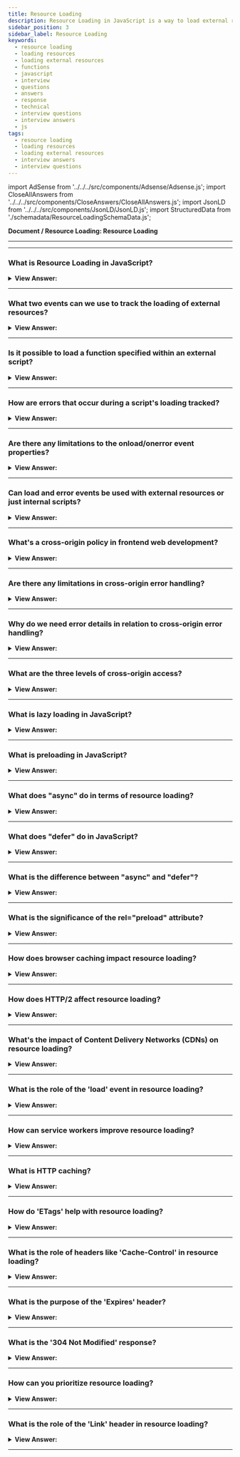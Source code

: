 ```yaml
---
title: Resource Loading
description: Resource Loading in JavaScript is a way to load external resources asynchronously. - JavaScript Interview Questions & Answers
sidebar_position: 3
sidebar_label: Resource Loading
keywords:
  - resource loading
  - loading resources
  - loading external resources
  - functions
  - javascript
  - interview
  - questions
  - answers
  - response
  - technical
  - interview questions
  - interview answers
  - js
tags:
  - resource loading
  - loading resources
  - loading external resources
  - interview answers
  - interview questions
---
```


import AdSense from '../../../src/components/Adsense/Adsense.js';
import CloseAllAnswers from '../../../src/components/CloseAnswers/CloseAllAnswers.js';
import JsonLD from '../../../src/components/JsonLD/JsonLD.js';
import StructuredData from './schemadata/ResourceLoadingSchemaData.js';

<JsonLD data={StructuredData} />

<head>
  <title>Resource Loading | JavaScript Frontend Developer Interview</title>
</head>

**Document / Resource Loading: Resource Loading**

---

<AdSense />

---

<CloseAllAnswers />

### What is Resource Loading in JavaScript?

<details>
  <summary><strong>View Answer:</strong></summary>
  <div>
  <div><strong>Interview Response:</strong> It's the process of loading external resources like images, scripts, stylesheets, etc., which are necessary for the proper functioning of a web application.
  </div><br />
  <div><strong>Technical Details:</strong> When it comes to web development, loading external resources such as images, scripts, and stylesheets is crucial to ensure that the web application functions properly. This process is known as resource loading, and it's essential to make sure that all necessary files are available before the page can be displayed. Depending on the requirements of the application, there are various techniques to load resources in the most optimal way possible. Regardless of the approach used, it's vital to minimize latency and improve the user experience.
  </div>
  </div>
</details>

---

### What two events can we use to track the loading of external resources?

<details>
  <summary><strong>View Answer:</strong></summary>
  <div>
  <div><strong>Interview Response:</strong> In JavaScript, there are two primary events for monitoring resource loading. The first is the "load" event, which triggers once the resource has finished loading. The second is the "error" event, which triggers when loading fails.
    </div><br/>
  <div><strong>Technical Details:</strong> As a developers, we have the capability to monitor the loading of external resources, such as scripts, iframes, and pictures, through the use of the browser. This can be achieved by utilizing two key events: onload and onerror. The onload event is triggered when an object is successfully loaded, while the onerror event is activated when there is an error encountered while loading an external file, such as a document or image.
    </div><br />
  <div><strong className="codeExample">Code Example:</strong><br /><br />

  <div></div>

```js
let img = new Image();

img.src = "https://example.com/some-image.jpg";

img.addEventListener('load', function() {
    console.log('Image has loaded successfully');
});

img.addEventListener('error', function() {
    console.error('An error occurred while loading the image');
});

```

  </div>
  </div>
</details>

---

### Is it possible to load a function specified within an external script?

<details>
  <summary><strong>View Answer:</strong></summary>
  <div>
  <div><strong>Interview Response:</strong> Yes, we can use the script.onload event, to handle the invocation of the function. It triggers after the script is completely loaded and executed. So, in onload we can use script variables, run functions, and other implementations.
    </div><br />
  <div><strong className="codeExample">Code Example:</strong><br /><br />

  <div></div>

```js
let script = document.createElement('script');

// can load any script, from any domain
script.src = 'https://cdnjs.cloudflare.com/ajax/libs/lodash.js/4.3.0/lodash.js';
document.head.append(script);

script.onload = function () {
  // the script creates a variable "_"
  console.log(_.VERSION); // shows library version
};
```

  </div>
  </div>
</details>

---

### How are errors that occur during a script's loading tracked?

<details>
  <summary><strong>View Answer:</strong></summary>
  <div>
  <div><strong>Interview Response:</strong> Errors that occur during the loading of the script can be tracked in an error event using the 'script.onerror' property. In the case of HTTP errors, we do not know if it was an error 404 or 500 or something else, just that the loading has failed.
    </div><br />
  <div><strong className="codeExample">Code Example:</strong><br /><br />

  <div></div>

```js
let script = document.createElement('script');
script.src = 'https://example.com/404.js'; // no such script
document.head.append(script);

script.onerror = function () {
  console.log('Error loading ' + this.src); // Error loading https://example.com/404.js
};
```

  </div>
  </div>
</details>

---

### Are there any limitations to the onload/onerror event properties?

<details>
  <summary><strong>View Answer:</strong></summary>
  <div>
  <div><strong>Interview Response:</strong> Yes, limitations exist. `onload` and `onerror` can't catch errors from syntax issues within scripts or track loading of resources that don't fire load/error events. Errors that may occur during script processing and execution are out of scope for these events.
    </div>

---

:::note
The onload event triggers if a script is successfully loaded, even with programming mistakes. We can use the window.onerror global handler to track script errors.
:::

  </div>
</details>

---

### Can load and error events be used with external resources or just internal scripts?

<details>
  <summary><strong>View Answer:</strong></summary>
  <div>
  <div><strong>Interview Response:</strong> The `load` and `error` events are not limited to internal scripts. They can be used with other external resources such as images, stylesheets, and other media.
    </div><br />
  <div><strong>Technical Response:</strong> The load and error events also work for other resources, basically for any resource that has an external src. There are some limitations in functionality based on the type of source getting loaded. Most resources start loading when they load in the document. But &#8249;img&#8250; is an exception. It starts loading when it retrieves a src (*). For &#8249;iframe&#8250;, the iframe.onload event triggers when the iframe loading finishes, both for successful load and in case of an error. That is for historical purposes.
    </div><br />
  <div><strong className="codeExample">Code Example:</strong><br /><br />

  <div></div>

```js
let img = document.createElement('img');
img.src = 'https://js.cx/clipart/train.gif'; // (*)

img.onload = function () {
  console.log(`Image loaded, size ${img.width}x${img.height}`);
};

img.onerror = function () {
  console.log('Error occurred while loading image');
};
```

  </div>
  </div>
</details>

---

### What's a cross-origin policy in frontend web development?

<details>
  <summary><strong>View Answer:</strong></summary>
  <div>
  <div><strong>Interview Response:</strong> In frontend web development, Cross-Origin Resource Sharing (CORS) is a mechanism that allows many resources (e.g., fonts, JavaScript, etc.) on a web page to be requested from another domain outside the domain from which the resource originated.
    </div><br/>
  <div><strong>Technical Response:</strong> There is a rule: scripts from one site cannot access the other site's contents. So, a script at https://facebook.com cannot read the user’s mailbox at https://gmail.com. Or, to be more precise, one origin (domain/port/protocol triplet) cannot access the content from another one. So even if we have a subdomain or just another port, these are different origins with no access to each other.
    </div><br />
  <div><strong className="codeExample">Code Example:</strong><br /><br />

  <div></div>

A simple example is fetching data from a different domain.

```javascript
fetch('https://api.different-domain.com/data')
  .then(response => response.json())
  .then(data => console.log(data))
  .catch(error => console.log('An error occurred:', error));
```

In this case, the server `https://api.different-domain.com` must include the appropriate CORS headers to allow the request. The server could respond with headers like:

```html
Access-Control-Allow-Origin: https://your-domain.com
```

This tells the browser that it's okay to make a request from `https://your-domain.com` to `https://api.different-domain.com`.

However, without the appropriate server configuration, the CORS policy will block the request. You would see an error in your browser's console along the lines of:

```html
Access to fetch at 'https://api.different-domain.com/data' from origin 'https://your-domain.com' has been blocked by CORS policy: No 'Access-Control-Allow-Origin' header is present on the requested resource.
```

That's why it's important to properly set up your server's CORS policy when you expect to serve resources to different domains.

---

:::note
Note: This is a simplified explanation. The actual CORS policy and implementation can be more complex and involves other headers as well, like `Access-Control-Allow-Methods`, `Access-Control-Allow-Headers`, `Access-Control-Max-Age`, etc.
:::

  </div>
  </div>
</details>

---

### Are there any limitations in cross-origin error handling?

<details>
  <summary><strong>View Answer:</strong></summary>
  <div>
  <div><strong>Interview Response:</strong> Yes, cross-origin scripts without the correct CORS headers return only a generic error message due to security reasons, hiding detailed information about the error.
    </div><br />
  <div><strong>Technical Details:</strong> When dealing with cross-origin scripts, the error information that you can receive from a window's `onerror` event handler is restricted due to the same-origin policy, and this is a key limitation in cross-origin error handling. In the case of a script error occurring in a file hosted from a different origin, instead of receiving detailed error information, you will receive a generic "Script error." message with null or non-descriptive values for the other parameters (URL, line number, etc.).
    </div><br />
  <div><strong className="codeExample">Consider the following example:</strong><br /><br />

  <div></div>

```javascript
window.onerror = function(message, url, lineNo, colNo, error) {
    console.log('Error:', message, 'Script:', url, 'Line:', lineNo, 'Column:', colNo, 'Error object:', error);
    return true;
};

var script = document.createElement('script');
script.src = "https://different-domain.com/some-script.js";
document.body.appendChild(script);
```

If the script at "<https://different-domain.com/some-script.js>" encounters an error and the server doesn't allow for proper CORS configuration, your `onerror` handler would log something like:

```
Error: Script error. Script:  Line: 0 Column: 0 Error object: null
```

To handle cross-origin errors effectively, you need to set the `crossorigin` attribute on the script tag and ensure the server responds with appropriate CORS headers.

Here's how you can modify the script tag:

```javascript
window.onerror = function(message, url, lineNo, colNo, error) {
    console.log('Error:', message, 'Script:', url, 'Line:', lineNo, 'Column:', colNo, 'Error object:', error);
    return true;
};

var script = document.createElement('script');
script.src = "https://different-domain.com/some-script.js";
script.crossOrigin = "anonymous"; // New line
document.body.appendChild(script);
```

Now, if the server includes `Access-Control-Allow-Origin: *` (or the specific origin instead of `*`) in its headers, you will receive full error details in your `onerror` handler, even if the script is loaded from a different origin. This can greatly enhance your ability to debug cross-origin scripts.

  </div>
  </div>
</details>

---

### Why do we need error details in relation to cross-origin error handling?

<details>
  <summary><strong>View Answer:</strong></summary>
  <div>
  <div><strong>Interview Response:</strong> Detailed error information is vital for identifying issues in cross-origin scripts. Without it, developers might not understand the cause of issues, making debugging difficult.
    </div><br/>
  <div><strong>Technical Details:</strong> There are many services (and we can build our own) that listen for global errors using window.onerror, save errors, and provide an interface to access and analyze them. That is great, as we can see actual errors triggered by our users. But if a script comes from another origin, then there is not much information about its errors, as we’ve just seen.
    </div>
  </div>
</details>

---

### What are the three levels of cross-origin access?

<details>
  <summary><strong>View Answer:</strong></summary>
  <div>
  <div><strong>Interview Response:</strong> The three levels of cross-origin access are: No access (Same-Origin Policy), Access with credentials (CORS with credentials), and Full access (CORS without credentials).
    </div><br />
  <div><strong>Technical Response:</strong> There are three levels of cross-origin access including no cross-origin attribute, crossorigin = "anonymous", and crossorigin = "use-credentials". In the first level, no cross-origin attribute does not allow or strictly prohibits cross-origin access. The second level is access allowed if the server responds with the header Access-Control-Allow-Origin with * or our origin. The browser does not send authorization information and cookies to the remote server. The last level of cross-origin use credentials that allow access if the server returns the headers Access-Control-Allow-Origin with our origin and Access-Control-Allow-Credentials: true. The browser communicates with the remote server by sending authorization information and cookies.
    </div><br />
  <div><strong className="codeExample">Code Example:</strong> crossorigin = "anonymous"<br /><br />

  <div></div>

```html
<script>
  window.onerror = function (message, url, line, col, errorObj) {
    console.log(`${message}\n${url}, ${line}:${col}`);
  };
</script>
<script
  crossorigin="anonymous"
  src="https://cors.javascript.info/article/onload-onerror/crossorigin/error.js"
></script>
```

This example uses the `fetch` API to make a cross-origin request:

```javascript
fetch('https://example.com/data', {
    method: 'GET',
    mode: 'cors', 
    credentials: 'include',
})
.then(response => response.json())
.then(data => console.log(data))
.catch(error => console.log('Error:', error));
```

This example makes a GET request to '<https://example.com/data>'. The `mode` is set to 'cors' to indicate a CORS request, and `credentials` is set to 'include' to send cookies with the request if they exist.

  </div>
  </div>
</details>

---

### What is lazy loading in JavaScript?

<details>
  <summary><strong>View Answer:</strong></summary>
  <div>
  <div><strong>Interview Response:</strong> Lazy loading is a design pattern that defers initialization of an object until the point at which it is needed. It can contribute to efficiency in a program's operation if properly and appropriately used.</div><br />
  <div><strong className="codeExample">Code Example:</strong><br /><br />

  <div></div>

Here is an example of lazy loading in JavaScript using the Intersection Observer API, which is useful for loading images as they appear in the viewport:

```javascript
// HTML
<img class="lazyload" data-src="image.jpg" alt="Lazy Loaded Image">

// JavaScript
document.addEventListener("DOMContentLoaded", function() {
  var lazyImages = [].slice.call(document.querySelectorAll("img.lazyload"));

  if ("IntersectionObserver" in window) {
    let lazyImageObserver = new IntersectionObserver(function(entries, observer) {
      entries.forEach(function(entry) {
        if (entry.isIntersecting) {
          let lazyImage = entry.target;
          lazyImage.src = lazyImage.dataset.src;
          lazyImage.classList.remove("lazyload");
          lazyImageObserver.unobserve(lazyImage);
        }
      });
    });

    lazyImages.forEach(function(lazyImage) {
      lazyImageObserver.observe(lazyImage);
    });
  } else {
    // Fallback for browsers without IntersectionObserver support
  }
});
```

In this script, an `IntersectionObserver` is used to watch all images with the class `lazyload`. When one of these images comes into the viewport, the `src` attribute is replaced by the `data-src` attribute, loading the image. Then, the image is removed from the observer's watch list.

  </div>
  </div>
</details>

---

### What is preloading in JavaScript?

<details>
  <summary><strong>View Answer:</strong></summary>
  <div>
  <div><strong>Interview Response:</strong> Preloading is a technique used to load certain data or files before they are needed, like images, scripts, or stylesheets. This can improve performance by reducing load times when the resources are used.
</div><br />
  <div><strong className="codeExample">Code Example:</strong><br /><br />

  <div></div>

Preloading can be done in different ways in JavaScript, here's an example on how you could preload an image:

```javascript
let img = new Image();
img.src = "image.jpg";
```

The browser will start loading the image in the background without rendering it, ready for when it's needed.

To preload a script, you can use the `preload` attribute in a `link` element:

```html
<link rel="preload" href="script.js" as="script">
```

This tells the browser to start loading the script as soon as possible without executing it. It will be fetched as soon as the browser is idle.

And you can also use JavaScript to add this element:

```javascript
let link = document.createElement('link');
link.rel = "preload";
link.href = "script.js";
link.as = "script";
document.head.appendChild(link);
```

---

:::note
Note: Ensure you're using preloading judiciously, as too much preloading can degrade the initial page load performance.
:::

  </div>
  </div>
</details>

---

### What does "async" do in terms of resource loading?

<details>
  <summary><strong>View Answer:</strong></summary>
  <div>
  <div><strong>Interview Response:</strong> "Async" allows a script to be downloaded in the background without blocking the page rendering.</div><br />
  <div><strong className="codeExample">Code Example:</strong><br /><br />

  <div></div>

Here is a simple example of how you would use the `async` attribute in HTML:

```html
<!DOCTYPE html>
<html>
<body>

<h2>Async script example</h2>

<p id="demo">Hello</p>

<script async src="script.js"></script>

</body>
</html>
```

In this HTML document, the script with the source "script.js" is loaded asynchronously. This means the HTML rendering isn't blocked by the loading of the script, improving page load time. However, the script will execute immediately when available, potentially before the HTML document is fully parsed.

The script.js file could be something like:

```javascript
document.getElementById("demo").innerHTML = "Hello JavaScript!";
```

This would change the text in the paragraph with id "demo" to "Hello JavaScript!" once the script is loaded and executed.

  </div>
  </div>
</details>

---

### What does "defer" do in JavaScript?

<details>
  <summary><strong>View Answer:</strong></summary>
  <div>
  <div><strong>Interview Response:</strong> The "defer" attribute in HTML tells the browser to load the script while the document is being parsed, but to delay executing it until the document is fully parsed. This improves page load performance.</div><br />
  <div><strong className="codeExample">Code Example:</strong><br /><br />

  <div></div>

Here's an example of how you would use the `defer` attribute in HTML:

```html
<!DOCTYPE html>
<html>
<body>

<h2>Defer script example</h2>

<p id="demo">Hello</p>

<script defer src="script.js"></script>

</body>
</html>
```

In this HTML document, the script with the source "script.js" is loaded while the document is being parsed, but it does not run until after the document has finished parsing.

The script.js file might contain something like:

```javascript
document.getElementById("demo").innerHTML = "Hello JavaScript!";
```

This would change the text in the paragraph with id "demo" to "Hello JavaScript!" once the script is executed, which will be after the HTML document has been fully parsed.

  </div>
  </div>
</details>

---

### What is the difference between "async" and "defer"?

<details>
  <summary><strong>View Answer:</strong></summary>
  <div>
  <div><strong>Interview Response:</strong> Both download scripts without blocking rendering. However, "async" executes scripts as soon as they're available, while "defer" waits until the document is fully parsed.
  </div>
  </div>
</details>

---

### What is the significance of the rel="preload" attribute?

<details>
  <summary><strong>View Answer:</strong></summary>
  <div>
  <div><strong>Interview Response:</strong> The rel="preload" attribute in HTML informs the browser to start fetching a resource as soon as possible, without delaying page rendering, thereby improving performance when the resource is required.
  </div><br />
  <div><strong className="codeExample">Code Example:</strong><br /><br />

  <div></div>

Here is an example of how you can use the `rel="preload"` attribute in HTML:

```html
<!DOCTYPE html>
<html>
<head>
  <meta charset="UTF-8">
  <title>Preload Example</title>
  
  <link rel="preload" href="style.css" as="style">
  <link rel="preload" href="script.js" as="script">
</head>
<body>

<h1>Welcome to my website!</h1>

<script src="script.js"></script>
</body>
</html>
```

In this HTML document, the styles from "style.css" and the JavaScript from "script.js" are preloaded. This means the browser begins downloading these resources as soon as possible, even before they are requested by the `<script>` and `<link>` tags. This can improve performance if these resources are needed soon after the HTML starts parsing.

---

:::note
Note that preloaded resources need to be consumed by a matching resource request in your JavaScript or CSS, otherwise they may be fetched twice.
:::
  </div>
  </div>
</details>

---

### How does browser caching impact resource loading?

<details>
  <summary><strong>View Answer:</strong></summary>
  <div>
  <div><strong>Interview Response:</strong> Browser caching stores downloaded resources locally, reducing the need for additional network requests. This can significantly speed up resource loading on subsequent visits, improving website performance.
  </div>
  </div>
</details>

---

### How does HTTP/2 affect resource loading?

<details>
  <summary><strong>View Answer:</strong></summary>
  <div>
  <div><strong>Interview Response:</strong> HTTP/2 improves resource loading by enabling multiplexing, allowing multiple requests and responses to be sent simultaneously on the same TCP connection, reducing latency and boosting performance.
  </div>
  </div>
</details>

---

### What's the impact of Content Delivery Networks (CDNs) on resource loading?

<details>
  <summary><strong>View Answer:</strong></summary>
  <div>
  <div><strong>Interview Response:</strong> CDNs reduce resource loading times by serving content from the closest geographically located server to the user, improving speed, reducing latency, and enhancing the overall user experience.
  </div><br />
  <div><strong className="codeExample">Code Example:</strong><br /><br />

  <div></div>

```html
<!DOCTYPE html>
<html>
<head>
    <title>My Web Page</title>
    <!-- Using Google CDN to load jQuery -->
    <script src="https://ajax.googleapis.com/ajax/libs/jquery/3.5.1/jquery.min.js"></script>
</head>
<body>
    <button id="clickMe">Click Me!</button>

    <script>
        $(document).ready(function() {
            $('#clickMe').click(function() {
                console.log('You clicked the button!');
            });
        });
    </script>
</body>
</html>
```

  </div>
  </div>
</details>

---

### What is the role of the 'load' event in resource loading?

<details>
  <summary><strong>View Answer:</strong></summary>
  <div>
  <div><strong>Interview Response:</strong> The load event is fired when a resource and all its dependent resources have finished loading. It's commonly used to trigger JavaScript functions once the page is fully loaded.
  </div><br />
  <div><strong className="codeExample">Code Example:</strong><br /><br />

  <div></div>

Here is a simple example showing how to use the `load` event in JavaScript:

```javascript
window.addEventListener('load', function() {
  console.log('All resources finished loading!');
});
```

In this code, an event listener is added to the `window` object, which fires when the `load` event is triggered. The `load` event occurs when the whole webpage (including assets like images and scripts) have finished loading. When this event is triggered, it executes the function, logging 'All resources finished loading!' to the console.

  </div>
  </div>
</details>

---

### How can service workers improve resource loading?

<details>
  <summary><strong>View Answer:</strong></summary>
  <div>
  <div><strong>Interview Response:</strong> Service Workers can cache resources, enabling offline use and faster load times. They can intercept network requests, delivering cached responses when available, improving performance and providing a more seamless user experience.
  </div><br />
  <div><strong className="codeExample">Code Example:</strong><br /><br />

  <div></div>

Here's a simple example of a service worker in JavaScript. This script should be in a separate file, often named `sw.js` or similar:

```javascript
// Install event - cache files 
self.addEventListener('install', function(event) {
  event.waitUntil(
    caches.open('my-cache').then(function(cache) {
      return cache.addAll([
        '/',
        '/index.html',
        '/style.css',
        '/script.js',
        '/image.jpg',
      ]);
    })
  );
});

// Fetch event - respond with cache or fetch
self.addEventListener('fetch', function(event) {
  event.respondWith(
    caches.match(event.request).then(function(response) {
      return response || fetch(event.request);
    })
  );
});
```

In the first part, when the service worker is installed, it opens a cache called 'my-cache' and adds files to it. This means these files will be available offline and will load faster because they're coming from the cache.

In the second part, for every fetch request, the service worker first checks if the requested resource is in the cache. If it is, it returns that, otherwise, it fetches the resource from the network.

To register this service worker, you would add this to your main JavaScript file or inline script:

```javascript
if ('serviceWorker' in navigator) {
  navigator.serviceWorker.register('/sw.js').then(function(registration) {
    console.log('Service Worker registered with scope:', registration.scope);
  }).catch(function(error) {
    console.log('Service Worker registration failed:', error);
  });
}
```

This checks if the browser supports service workers, and if it does, it registers the service worker located at `/sw.js`.

  </div>
  </div>
</details>

---

### What is HTTP caching?

<details>
  <summary><strong>View Answer:</strong></summary>
  <div>
  <div><strong>Interview Response:</strong> HTTP caching is a technique that allows browsers to store responses from a web server, like web pages or images, to improve speed and reduce server load for subsequent requests.
  </div><br />
  <div><strong className="codeExample">Code Example:</strong><br /><br />

  <div></div>

HTTP caching is typically handled on the server-side within HTTP headers. Here is an example of how it might look in an HTTP response:

```bash
HTTP/1.1 200 OK
Date: Sat, 04 Jun 2023 16:00:00 GMT
Content-Type: text/html
Content-Length: 1576
Last-Modified: Sat, 04 Jun 2023 15:00:00 GMT
ETag: "30a7-591fa93355a80"
Cache-Control: public, max-age=3600
Expires: Sat, 04 Jun 2023 17:00:00 GMT
Accept-Ranges: bytes
```

In this example, the `Cache-Control` directive indicates the resource is public and can be cached, and that the maximum age of the cached resource is 3600 seconds (or one hour). After one hour, the cache is considered stale and a new copy of the resource will be fetched.

The `Expires` header also specifies a date and time for when the cached copy should expire. This is an older method of controlling caches, and is often used as a fallback if `Cache-Control` is not supported.

The `ETag` and `Last-Modified` headers are used for validation. When the cache is stale, the browser can send these values back to the server in a conditional request to check if the resource has changed. If it hasn't, the server can respond with a `304 Not Modified` status to tell the browser to reuse the cached copy, saving bandwidth.

  </div>
  </div>
</details>

---

### How do 'ETags' help with resource loading?

<details>
  <summary><strong>View Answer:</strong></summary>
  <div>
  <div><strong>Interview Response:</strong> `ETags` are part of HTTP headers and provide a validation mechanism to check if a cached resource has changed. If unchanged, the server returns a `304 Not Modified`, saving bandwidth and improving load times.
  </div><br />
  <div><strong>Technical Details:</strong> Etag (Entity Tag) HTTP header is one of several mechanisms that HTTP provides for web cache validation - a way to allow a client to make conditional requests to allow servers to tell clients whether the copy that they (the client) have is still valid or not.
  </div><br />
  <div><strong className="codeExample">Code Example:</strong><br /><br />

  <div></div>

Here is a very simplified example of a Node.js server using Express.js framework which utilizes the **etag** functionality.

```js
const express = require('express');
const app = express();
const port = 3000;

app.get('/some-resource', (req, res) => {
    // This could be a database call or some I/O operation in a real-world scenario
    let data = {
        id: 1,
        name: "John Doe",
        email: "johndoe@example.com"
    };

    // Compute an ETag for the data (you might use a different method in reality)
    const etag = require('crypto').createHash('md5').update(JSON.stringify(data)).digest('hex');

    // Check if the client sent an 'If-None-Match' header, and if it matches the ETag, send a '304 Not Modified' response
    if (req.header('If-None-Match') === etag) {
        res.sendStatus(304);
    } else {
        // Include the ETag in the response
        res.setHeader('ETag', etag);
        res.json(data);
    }
});

app.listen(port, () => {
  console.log(`App listening at http://localhost:${port}`)
});
```

  </div>
  </div>
</details>

---

### What is the role of headers like 'Cache-Control' in resource loading?

<details>
  <summary><strong>View Answer:</strong></summary>
  <div>
  <div><strong>Interview Response:</strong> The `Cache-Control` HTTP header controls how, and for how long, individual responses are cached by the browser. This can greatly reduce load times and server load for subsequent visits.
  </div><br />
  <div><strong>Technical Response:</strong> The `Cache-Control` HTTP header is used to specify directives for caching mechanisms in both requests and responses. The directives specify who can cache the response, under which conditions, and for how long.
  </div><br />
  <div><strong className="codeExample">Code Example:</strong><br /><br />

  <div></div>

Here's a simple Node.js server example using Express.js that serves static files with specific `Cache-Control` directives.

```javascript
const express = require('express');
const path = require('path');
const app = express();
const port = 3000;

// Set up static file serving
app.use(express.static(path.join(__dirname, 'public'), {
  setHeaders: (res, path) => {
    // Set Cache-Control header
    res.setHeader('Cache-Control', 'public, max-age=86400'); // Cache for 24 hours (86400 seconds)
  }
}));

app.listen(port, () => {
  console.log(`App listening at http://localhost:${port}`)
});
```

In this example, any static files served from the `public` directory will include the `Cache-Control: public, max-age=86400` header in the response. This tells clients that they're allowed to publicly cache the resource and that the resource is considered fresh for 24 hours (86400 seconds). After that, the client needs to check back with the server to see if the resource has been updated.

---

:::note
Please note that different types of resources might need different caching strategies. For example, you might want to cache images, CSS, and JavaScript files for a longer period because they might not change frequently, but HTML files could be cached for a shorter period or not cached at all if they are dynamic and change frequently.
:::

  </div>
  </div>
</details>

---

### What is the purpose of the 'Expires' header?

<details>
  <summary><strong>View Answer:</strong></summary>
  <div>
  <div><strong>Interview Response:</strong> The `Expires` header provides a date/time after which the response is considered stale, informing the cache when a new request for the resource should be made.
  </div><br />
  <div><strong>Technical Response:</strong> The `Expires` header is used to specify the date/time after which the response is considered stale. This means that the client (often the browser) can cache the response until that time. After the time specified in the `Expires` header, the client must make a new request to the server to validate that the cached data is still accurate.
  </div><br />
  <div><strong className="codeExample">Code Example:</strong><br /><br />

  <div></div>

Below is a simple example of a Node.js server using the Express.js framework that serves a static file with the `Expires` header:

```javascript
const express = require('express');
const path = require('path');
const app = express();
const port = 3000;

app.get('/some-file', function(req, res) {
    // Set the Expires header
    let oneDay = 24 * 60 * 60 * 1000; // hours*minutes*seconds*milliseconds
    let oneDayFromNow = new Date(Date.now() + oneDay);
    res.setHeader('Expires', oneDayFromNow.toUTCString());

    // Send the file
    res.sendFile(path.join(__dirname, 'some-file.txt'));
});

app.listen(port, () => {
  console.log(`App listening at http://localhost:${port}`);
});
```

In this example, when a GET request is made to "/some-file", the server responds with the contents of "some-file.txt" and sets the `Expires` header to one day from the current time. This means that the client can cache this file and consider it fresh without needing to check with the server again until that time has elapsed.

Note that HTTP/1.1 introduced the `Cache-Control` header, which offers more fine-grained control over caching and is generally preferred over `Expires`. However, `Expires` is still useful for HTTP/1.0 compatibility.

  </div>
  </div>
</details>

---

### What is the '304 Not Modified' response?

<details>
  <summary><strong>View Answer:</strong></summary>
  <div>
  <div><strong>Interview Response:</strong> `304 Not Modified` is a response code indicating that the resource has not changed since the last request, allowing the browser to load it from the cache.
  </div><br />
  <div><strong className="codeExample">Code Example:</strong><br /><br />

  <div></div>

Here's an example using a Node.js server and the Express.js framework.

```js
const express = require('express');
const app = express();
const port = 3000;

let data = {
    id: 1,
    name: "John Doe",
    email: "johndoe@example.com",
    lastModified: new Date() // Initial last modification time
};

app.get('/data', (req, res) => {
    // Check if 'If-Modified-Since' header is set in the request
    if (req.header('If-Modified-Since')) {
        let ifModifiedSinceDate = new Date(req.header('If-Modified-Since'));
        
        // If the data hasn't been modified since the date provided, return a '304 Not Modified' response
        if (data.lastModified <= ifModifiedSinceDate) {
            return res.status(304).send();
        }
    }

    // Otherwise, include the 'Last-Modified' header in the response and send the data
    res.setHeader('Last-Modified', data.lastModified.toUTCString());
    res.json(data);
});

app.listen(port, () => {
  console.log(`App listening at http://localhost:${port}`);
});
```

  </div>
  </div>
</details>

---

### How can you prioritize resource loading?

<details>
  <summary><strong>View Answer:</strong></summary>
  <div>
  <div><strong>Interview Response:</strong> Resource loading can be prioritized by techniques like preloading, inlining critical assets, deferring non-critical assets, and using efficient loading strategies like lazy loading.
  </div>
  </div>
</details>

---

### What is the role of the 'Link' header in resource loading?

<details>
  <summary><strong>View Answer:</strong></summary>
  <div>
  <div><strong>Interview Response:</strong> The `Link` HTTP header allows the server to indicate related resources and their relationship to the requested resource, which can be used for preloading, prefetching, or other purposes.
  </div>
  </div>
</details>

---
